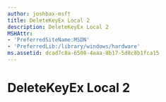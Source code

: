 ```yaml
---
author: joshbax-msft
title: DeleteKeyEx Local 2
description: DeleteKeyEx Local 2
MSHAttr:
- 'PreferredSiteName:MSDN'
- 'PreferredLib:/library/windows/hardware'
ms.assetid: dcad7c8a-6508-4aaa-8b17-5d8c8b1fca15
---
```


# DeleteKeyEx Local 2



 






